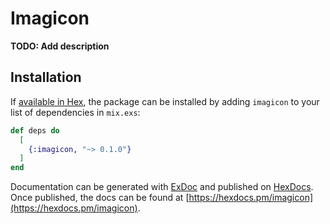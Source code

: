 # Imagicon

**TODO: Add description**

## Installation

If [available in Hex](https://hex.pm/docs/publish), the package can be installed
by adding `imagicon` to your list of dependencies in `mix.exs`:

```elixir
def deps do
  [
    {:imagicon, "~> 0.1.0"}
  ]
end
```

Documentation can be generated with [ExDoc](https://github.com/elixir-lang/ex_doc)
and published on [HexDocs](https://hexdocs.pm). Once published, the docs can
be found at [https://hexdocs.pm/imagicon](https://hexdocs.pm/imagicon).

